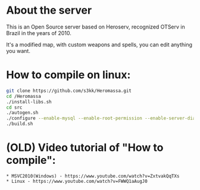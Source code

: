 # About the server
This is an Open Source server based on Heroserv, recognized OTServ in Brazil in the years of 2010.

It's a modified map, with custom weapons and spells, you can edit anything you want.

# How to compile on linux:
```sh
git clone https://github.com/s3kk/Heromassa.git
cd /Heromassa
./install-libs.sh
cd src
./autogen.sh
./configure --enable-mysql --enable-root-permission --enable-server-diag
./build.sh
```

# (OLD) Video tutorial of "How to compile":
	* MSVC2010(Windows) - https://www.youtube.com/watch?v=ZxtvakQqTXs
	* Linux - https://www.youtube.com/watch?v=FWWQ1aAugJ0